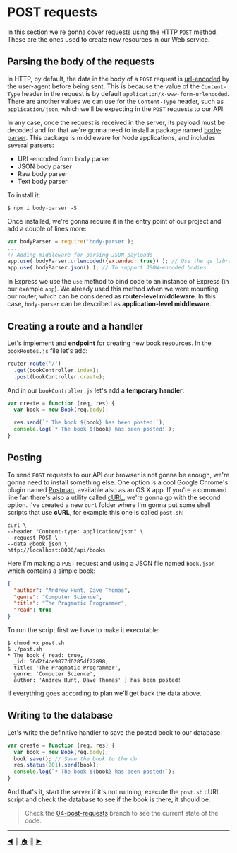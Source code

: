 # POST requests
In this section we're gonna cover requests using the HTTP `POST` method. These are the ones used to create new resources in our Web service.

## Parsing the body of the requests
In HTTP, by default, the data in the body of a `POST` request is [url-encoded][1] by the user-agent before being sent. This is because the value of the `Content-Type` header in the request is by default `application/x-www-form-urlencoded`. There are another values we can use for the `Content-Type` header, such as `application/json`, which we'll be expecting in the `POST` requests to our API.

In any case, once the request is received in the server, its payload must be decoded and for that we're gonna need to install a package named [body-parser][2]. This package is middleware for Node applications, and includes several parsers:

* URL-encoded form body parser
* JSON body parser
* Raw body parser
* Text body parser

To install it:
```
$ npm i body-parser -S
```

Once installed, we're gonna require it in the entry point of our project and add a couple of lines more:
```js
var bodyParser = require('body-parser');
...
// Adding middleware for parsing JSON payloads
app.use( bodyParser.urlencoded({extended: true}) ); // Use the qs library
app.use( bodyParser.json() ); // To support JSON-encoded bodies
```

In Express we use the `use` method to bind code to an instance of Express (in our example `app`). We already used this method when we were mounting our router, which can be considered as **router-level middleware**. In this case, `body-parser` can be described as **application-level middleware**.

## Creating a route and a handler
Let's implement and **endpoint** for creating new book resources. In the `bookRoutes.js` file let's add:
```js
router.route('/')
  .get(bookController.index);
  .post(bookController.create);
```

And in our `bookController.js` let's add a **temporary handler**:
```js
var create = function (req, res) {
  var book = new Book(req.body);

  res.send(`* The book ${book} has been posted!`);
  console.log(`* The book ${book} has been posted!`);
}
```

## Posting
To send `POST` requests to our API our browser is not gonna be enough, we're gonna need to install something else. One option is a cool Google Chrome's plugin named [Postman][4], available also as an OS X app. If you're a command line fan there's also a utility called [cURL][5], we're gonna go with the second option. I've created a new `curl` folder where I'm gonna put some shell scripts that use **cURL**, for example this one is called `post.sh`:
```
curl \
--header "Content-type: application/json" \
--request POST \
--data @book.json \
http://localhost:8000/api/books
```

Here I'm making a `POST` request and using a JSON file named `book.json` which contains a simple book:
```json
{
  "author": "Andrew Hunt, Dave Thomas",
  "genre": "Computer Science",
  "title": "The Pragmatic Programmer",
  "read": true
}
```

To run the script first we have to make it executable:
```
$ chmod +x post.sh
$ ./post.sh
* The book { read: true,
  _id: 56d2f4ce9877d6285df22898,
  title: 'The Pragmatic Programmer',
  genre: 'Computer Science',
  author: 'Andrew Hunt, Dave Thomas' } has been posted!
```

If everything goes according to plan we'll get back the data above.

## Writing to the database
Let's write the definitive handler to save the posted book to our database:
```js
var create = function (req, res) {
  var book = new Book(req.body);
  book.save(); // Save the book to the db.
  res.status(201).send(book);
  console.log(`* The book ${book} has been posted!`);
}
```

And that's it, start the server if it's not running, execute the `post.sh` cURL script and check the database to see if the book is there, it should be.


> Check the [04-post-requests][6] branch to see the current state of the code.

---
[:arrow_backward:][back] ║ [:house:][home] ║ [:arrow_forward:][next]

<!-- navigation -->
[home]: ../README.md
[back]: get_requests_2.md
[next]: #


<!-- links -->
[1]: https://en.wikipedia.org/wiki/Percent-encoding
[2]: https://en.wikipedia.org/wiki/Percent-encoding
[3]: https://www.npmjs.com/package/qs
[4]: https://www.getpostman.com/
[5]: https://curl.haxx.se/
[6]: https://github.com/lifeBalance/bookshelf-API/tree/04-post-requests
